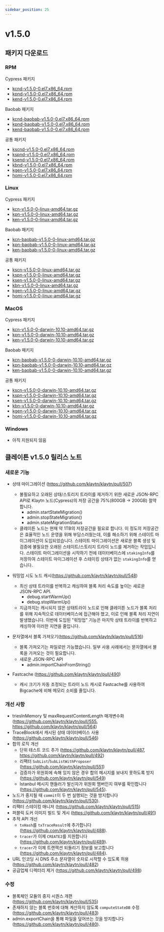 ```yaml
---
sidebar_position: 25
---
```


# v1.5.0

## 패키지 다운로드

### RPM <a id="rpm"></a>

Cypress 패키지
- [kcnd-v1.5.0-0.el7.x86_64.rpm](http://packages.klaytn.net/klaytn/v1.5.0/kcnd-v1.5.0-0.el7.x86_64.rpm)
- [kpnd-v1.5.0-0.el7.x86_64.rpm](http://packages.klaytn.net/klaytn/v1.5.0/kpnd-v1.5.0-0.el7.x86_64.rpm)
- [kend-v1.5.0-0.el7.x86_64.rpm](http://packages.klaytn.net/klaytn/v1.5.0/kend-v1.5.0-0.el7.x86_64.rpm)

Baobab 패키지
- [kcnd-baobab-v1.5.0-0.el7.x86_64.rpm](http://packages.klaytn.net/klaytn/v1.5.0/kcnd-baobab-v1.5.0-0.el7.x86_64.rpm)
- [kpnd-baobab-v1.5.0-0.el7.x86_64.rpm](http://packages.klaytn.net/klaytn/v1.5.0/kpnd-baobab-v1.5.0-0.el7.x86_64.rpm)
- [kend-baobab-v1.5.0-0.el7.x86_64.rpm](http://packages.klaytn.net/klaytn/v1.5.0/kend-baobab-v1.5.0-0.el7.x86_64.rpm)

공통 패키지
- [kscnd-v1.5.0-0.el7.x86_64.rpm](http://packages.klaytn.net/klaytn/v1.5.0/kscnd-v1.5.0-0.el7.x86_64.rpm)
- [kspnd-v1.5.0-0.el7.x86_64.rpm](http://packages.klaytn.net/klaytn/v1.5.0/kspnd-v1.5.0-0.el7.x86_64.rpm)
- [ksend-v1.5.0-0.el7.x86_64.rpm](http://packages.klaytn.net/klaytn/v1.5.0/ksend-v1.5.0-0.el7.x86_64.rpm)
- [kbnd-v1.5.0-0.el7.x86_64.rpm](http://packages.klaytn.net/klaytn/v1.5.0/kbnd-v1.5.0-0.el7.x86_64.rpm)
- [kgen-v1.5.0-0.el7.x86_64.rpm](http://packages.klaytn.net/klaytn/v1.5.0/kgen-v1.5.0-0.el7.x86_64.rpm)
- [homi-v1.5.0-0.el7.x86_64.rpm](http://packages.klaytn.net/klaytn/v1.5.0/homi-v1.5.0-0.el7.x86_64.rpm)

### Linux <a id="linux"></a>

Cypress 패키지
- [kcn-v1.5.0-0-linux-amd64.tar.gz](http://packages.klaytn.net/klaytn/v1.5.0/kcn-v1.5.0-0-linux-amd64.tar.gz)
- [kpn-v1.5.0-0-linux-amd64.tar.gz](http://packages.klaytn.net/klaytn/v1.5.0/kpn-v1.5.0-0-linux-amd64.tar.gz)
- [ken-v1.5.0-0-linux-amd64.tar.gz](http://packages.klaytn.net/klaytn/v1.5.0/ken-v1.5.0-0-linux-amd64.tar.gz)

Baobab 패키지
- [kcn-baobab-v1.5.0-0-linux-amd64.tar.gz](http://packages.klaytn.net/klaytn/v1.5.0/kcn-baobab-v1.5.0-0-linux-amd64.tar.gz)
- [kpn-baobab-v1.5.0-0-linux-amd64.tar.gz](http://packages.klaytn.net/klaytn/v1.5.0/kpn-baobab-v1.5.0-0-linux-amd64.tar.gz)
- [ken-baobab-v1.5.0-0-linux-amd64.tar.gz](http://packages.klaytn.net/klaytn/v1.5.0/ken-baobab-v1.5.0-0-linux-amd64.tar.gz)

공통 패키지
- [kscn-v1.5.0-0-linux-amd64.tar.gz](http://packages.klaytn.net/klaytn/v1.5.0/kscn-v1.5.0-0-linux-amd64.tar.gz)
- [kspn-v1.5.0-0-linux-amd64.tar.gz](http://packages.klaytn.net/klaytn/v1.5.0/kspn-v1.5.0-0-linux-amd64.tar.gz)
- [ksen-v1.5.0-0-linux-amd64.tar.gz](http://packages.klaytn.net/klaytn/v1.5.0/ksen-v1.5.0-0-linux-amd64.tar.gz)
- [kbn-v1.5.0-0-linux-amd64.tar.gz](http://packages.klaytn.net/klaytn/v1.5.0/kbn-v1.5.0-0-linux-amd64.tar.gz)
- [kgen-v1.5.0-0-linux-amd64.tar.gz](http://packages.klaytn.net/klaytn/v1.5.0/kgen-v1.5.0-0-linux-amd64.tar.gz)
- [homi-v1.5.0-0-linux-amd64.tar.gz](http://packages.klaytn.net/klaytn/v1.5.0/homi-v1.5.0-0-linux-amd64.tar.gz)

### MacOS <a id="macos"></a>

Cypress 패키지
- [kcn-v1.5.0-0-darwin-10.10-amd64.tar.gz](http://packages.klaytn.net/klaytn/v1.5.0/kcn-v1.5.0-0-darwin-10.10-amd64.tar.gz)
- [kpn-v1.5.0-0-darwin-10.10-amd64.tar.gz](http://packages.klaytn.net/klaytn/v1.5.0/kpn-v1.5.0-0-darwin-10.10-amd64.tar.gz)
- [ken-v1.5.0-0-darwin-10.10-amd64.tar.gz](http://packages.klaytn.net/klaytn/v1.5.0/ken-v1.5.0-0-darwin-10.10-amd64.tar.gz)

Baobab 패키지
- [kcn-baobab-v1.5.0-0-darwin-10.10-amd64.tar.gz](http://packages.klaytn.net/klaytn/v1.5.0/kcn-baobab-v1.5.0-0-darwin-10.10-amd64.tar.gz)
- [kpn-baobab-v1.5.0-0-darwin-10.10-amd64.tar.gz](http://packages.klaytn.net/klaytn/v1.5.0/kpn-baobab-v1.5.0-0-darwin-10.10-amd64.tar.gz)
- [ken-baobab-v1.5.0-0-darwin-10.10-amd64.tar.gz](http://packages.klaytn.net/klaytn/v1.5.0/ken-baobab-v1.5.0-0-darwin-10.10-amd64.tar.gz)

공통 패키지
- [kscn-v1.5.0-0-darwin-10.10-amd64.tar.gz](http://packages.klaytn.net/klaytn/v1.5.0/kscn-v1.5.0-0-darwin-10.10-amd64.tar.gz)
- [kspn-v1.5.0-0-darwin-10.10-amd64.tar.gz](http://packages.klaytn.net/klaytn/v1.5.0/kspn-v1.5.0-0-darwin-10.10-amd64.tar.gz)
- [ksen-v1.5.0-0-darwin-10.10-amd64.tar.gz](http://packages.klaytn.net/klaytn/v1.5.0/ksen-v1.5.0-0-darwin-10.10-amd64.tar.gz)
- [kbn-v1.5.0-0-darwin-10.10-amd64.tar.gz](http://packages.klaytn.net/klaytn/v1.5.0/kbn-v1.5.0-0-darwin-10.10-amd64.tar.gz)
- [kgen-v1.5.0-0-darwin-10.10-amd64.tar.gz](http://packages.klaytn.net/klaytn/v1.5.0/kgen-v1.5.0-0-darwin-10.10-amd64.tar.gz)
- [homi-v1.5.0-0-darwin-10.10-amd64.tar.gz](http://packages.klaytn.net/klaytn/v1.5.0/homi-v1.5.0-0-darwin-10.10-amd64.tar.gz)


### Windows <a id="windows"></a>

- 아직 지원되지 않음


## 클레이튼 v1.5.0 릴리스 노트

### 새로운 기능 <a id="new-features"></a>
- 상태 마이그레이션 (https://github.com/klaytn/klaytn/pull/507)
    - 불필요하고 오래된 상태/스토리지 트라이를 제거하기 위한 새로운 JSON-RPC API로 Klaytn 노드(Cypress)의 저장 공간을 75%(800GB -> 200GB) 절약합니다.
        - admin.startStateMigration()
        - admin.stopStateMigration()
        - admin.stateMigrationStatus
    - 클레이튼 노드는 현재 약 1TB의 저장공간을 필요로 합니다. 이 정도의 저장공간은 효율적인 노드 운영을 위해 부담스러웠는데, 이를 해소하기 위해 스테이트 마이그레이션이 도입되었습니다. 스테이트 마이그레이션은 새로운 블록 생성 및 검증에 불필요한 오래된 스테이트/스토리지 트라이 노드를 제거하는 작업입니다. 스테이트 마이그레이션을 시작하기 전에 데이터베이스에 `stakingInfo`를 저장하여 스테이트 마이그레이션 후 스테이킹 상태가 없는 `stakingInfo`를 얻습니다.
   
- 워밍업 시도 노드 캐시(https://github.com/klaytn/klaytn/pull/548)
    - 최신 상태 트라이를 반복하고 캐싱하여 블록 처리 속도를 높이는 새로운 JSON-RPC API.
        - debug.startWarmUp()
        - debug.stopWarmUp()
    - 지금까지는 캐시되지 않은 상태트라이 노드로 인해 클레이튼 노드가 블록 처리를 위해 지속적으로 데이터베이스에 접근해야 했고, 이로 인해 블록 처리 지연이 발생했습니다. 이번에 도입된 "워밍업" 기능은 마지막 상태 트라이를 반복하고 캐싱하여 이러한 지연을 줄입니다.

- 문자열에서 블록 가져오기(https://github.com/klaytn/klaytn/pull/516)
  - 블록 가져오기는 파일로만 가능했습니다. 일부 사용 사례에서는 문자열에서 블록을 가져오는 것이 필요합니다.
  - 새로운 JSON-RPC API
    - admin.importChainFromString()
  
- Fastcache (https://github.com/klaytn/klaytn/pull/490)
    - 캐시 크기가 자동 조정되는 트라이 노드 캐시로 Fastcache를 사용하여 Bigcache에 비해 메모리 소비를 줄입니다.

### 개선 사항 <a id='improvements'></a>
- triesInMemory 및 maxRequestContentLength 매개변수화(https://github.com/klaytn/klaytn/pull/555, https://github.com/klaytn/klaytn/pull/564)
- TraceBlock에서 캐시된 상태 데이터베이스 사용(https://github.com/klaytn/klaytn/pull/546)
- 합의 로직 개선
    - 단위 테스트 코드 추가 (https://github.com/klaytn/klaytn/pull/487, https://github.com/klaytn/klaytn/pull/492)
    - 리팩터 `SubList`/`SubListWithProposer` (https://github.com/klaytn/klaytn/pull/551)
    - 검증자가 위원회에 속해 있지 않은 경우 합의 메시지를 보내지 못하도록 방지 (https://github.com/klaytn/klaytn/pull/549)
    - Istanbul 메시지 핸들러가 발신자가 위원회 멤버인지 여부를 확인합니다 (https://github.com/klaytn/klaytn/pull/545).
- 노드가 중지될 때 `commit`이 두 번 실행되는 것을 방지합니다 (https://github.com/klaytn/klaytn/pull/530).
- 리팩터 스테이킹 매니저 (https://github.com/klaytn/klaytn/pull/515)
- 퍼블릭 도커 이미지 빌드 및 게시 (https://github.com/klaytn/klaytn/pull/491)
- 추적 API 개선
  - `txHash`를 `txTraceResult`에 추가합니다 (https://github.com/klaytn/klaytn/pull/488).
  - `tracer`가 이제 `CREATE2`를 지원합니다 (https://github.com/klaytn/klaytn/pull/489).
  - `tracer`가 이제 트랜잭션 되돌리기 정보를 보고합니다 (https://github.com/klaytn/klaytn/pull/484).
- URL 인코딩 시 DNS 주소 문자열이 숫자로 시작할 수 있도록 허용 (https://github.com/klaytn/klaytn/pull/482)
- 공급업체 디렉터리 제거 (https://github.com/klaytn/klaytn/pull/498)

### 수정 <a id='fixes'></a>
- 블록체인 모듈의 중지 시퀀스 개편 (https://github.com/klaytn/klaytn/pull/535)
- 존재하지 않는 블록 번호에 대해 계산하지 않도록 `computeStateDB` 수정 (https://github.com/klaytn/klaytn/pull/483)
- admin.exportChain을 통해 파일을 덮어쓰는 것을 방지합니다 (https://github.com/klaytn/klaytn/pull/480).
